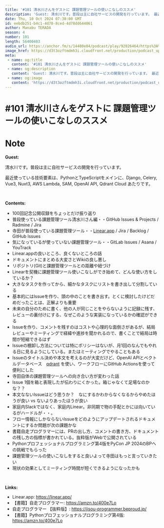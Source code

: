 ```yaml
---
title: '#101 清水川さんをゲストに 課題管理ツールの使いこなしのススメ'
description: 'Guest: 清水川です。普段は主に自社サービスの開発を行っています。 最近使っている技術要素は、PythonとTypeScriptをメインに、Django, Celery, Vue3, Nuxt3,'
date: Thu, 10 Oct 2024 07:30:00 GMT
id: eebdb251-b4c1-4d70-8ced-4d78dd644061
author: Manabu TERADA
season: 4
number: 101
length: 56400403
audio_url: https://anchor.fm/s/14480e04/podcast/play/92826464/https%3A%2F%2Fd3ctxlq1ktw2nl.cloudfront.net%2Fstaging%2F2024-9-10%2Fbfb8b8ea-fc99-4111-dec7-3e92b5646240.mp3
image_href: https://d3t3ozftmdmh3i.cloudfront.net/production/podcast_uploaded/3302665/3302665-1582446732992-f3e5401da36c1.jpg
meta:
 - name: og:title
   content: '#101 清水川さんをゲストに 課題管理ツールの使いこなしのススメ'
 - name: og:description
   content: 'Guest: 清水川です。普段は主に自社サービスの開発を行っています。 最近使っている技術要素は、PythonとTypeScriptをメインに、Django, Celery, Vue3, Nuxt3,'
 - name: og:image
   content: 'https://d3t3ozftmdmh3i.cloudfront.net/production/podcast_uploaded/3302665/3302665-1582446732992-f3e5401da36c1.jpg'
---
```

# #101 清水川さんをゲストに 課題管理ツールの使いこなしのススメ

<DisplayDate :dateStr="'Thu, 10 Oct 2024 07:30:00 GMT'" />
<DisplaySeason :season="4" :topic="101" />


# Note

<p><strong>Guest:</strong></p>
<p>清水川です。普段は主に自社サービスの開発を行っています。</p>
<p>最近使っている技術要素は、PythonとTypeScriptをメインに、Django, Celery, Vue3, Nuxt3, AWS Lambda, SAM, OpenAI API, Qdrant Cloud あたりです。</p>
<p><br /></p>
<p><strong>Contents:</strong></p>
<ul>
 <li>100回記念公開収録をちょっとだけ振り返り</li>
 <li>普段使っている課題管理ツール清水川さん編・・GitHub Issues &amp; Projects / Radmine / Jira</li>
  <li>寺田が普段使っている課題管理ツール・・<a href="https://linear.app/" rel="ugc noopener noreferrer" target="_blank">Linear.app</a> / Jira / Backlog / GitHub Issues</li>
  <li>気になっているが使っていない課題管理ツール・・GitLab Issues / Asana / YouTrack</li>
  <li>Linear.appの良いところ、良くないところの話</li>
  <li>ドキュメントにまとめる大変さとWikiの良し悪し</li>
  <li>リポジトリ(Git)と課題管理ツールとの距離や紐づけ</li>
  <li>Linearを契機に課題管理ツール使いこなしができ始めて、どんな使い方をしているか？</li>
  <li>大きなタスクを作ってから、細かなタスクにリストを書き出して分割している</li>
  <li>基本的にはIssueを作り、頭の中のことを書き出す。とくに検討したけどだめだったことは、正解よりも重要</li>
  <li>未来の自分のために書く、他の人が同じことをやらないように記録に残す、レビューの裏付けにする、なぜこのような実装になっているかの確認ができる</li>
  <li>Issueを作り、コメントを残すのはコストや心理的な面倒さがあるが、結局レビューやミーティングで経緯や進捗を聞かれるので、書くことで結局は時間が短縮できるはず</li>
  <li>Issueの棚卸し方法については特にポリシーはないが、月1回のなんでもやれる日に見るようにしている。またはミーティングでやることもある</li>
  <li>Issueのタイトル決めや本文を考えるのが大変だけど、OpenAI APIとベクトルデータベース　<a href="https://qdrant.tech/" rel="ugc noopener noreferrer" target="_blank">qdrant</a> を使い、ワークフローにGitHub Actionsを使って便利にした</li>
  <li>寺田自体の課題管理ツールへの向き合い方が変わった話</li>
  <li>Issue 1個を箱と表現したが伝わりにくかった。箱じゃなくて足場なのかな？？</li>
  <li>本文なないIssueはどう思うか？　なにするかわからなくなるからやめたほうが良い vs ないよりあったほうが良い</li>
  <li>家庭内Slackではなく、家庭内Linear。非同期で物の手配とかには向いているがハードルが・・。</li>
  <li>フロー情報にしかならないIssueをどのようにアップデートされるドキュメントにするか問題が次の課題かな</li>
  <li>書籍自走プログラマーには、PRの出し方、コメントの書き方、ドキュメントの残し方の指標が書かれている。抜粋版がWebで公開されている</li>
  <li>Pythonプロフェッショナルプログラミング第4版をPyCon JP 2024のBPへの挑戦でもらった</li>
  <li>課題管理ツールの使いこなしをすると良いよって寺田はもっと言っていきたい</li>
  <li>現状の効果としてミーティング時間が短くできるようになったかも</li>
</ul>
<p><br /></p>
<p><strong>Links:</strong></p>
<ul>
  <li>Linear.app: <a href="https://linear.app/" rel="ugc noopener noreferrer" target="_blank">https://linear.app/</a></li>
  <li>【書籍】自走プログラマー: <a href="https://amzn.to/400e7Lo" rel="ugc noopener noreferrer" target="_blank">https://amzn.to/400e7Lo</a></li>
  <li>自走プログラマー 【抜粋版】: <a href="https://jisou-programmer.beproud.jp/" rel="ugc noopener noreferrer" target="_blank">https://jisou-programmer.beproud.jp/</a></li>
  <li>【書籍】Pythonプロフェッショナルプログラミング第4版: <a href="https://amzn.to/400e7Lo" rel="ugc noopener noreferrer" target="_blank">https://amzn.to/400e7Lo</a></li>
</ul>



<Player title="#101 清水川さんをゲストに 課題管理ツールの使いこなしのススメ" 
  audio_url="https://anchor.fm/s/14480e04/podcast/play/92826464/https%3A%2F%2Fd3ctxlq1ktw2nl.cloudfront.net%2Fstaging%2F2024-9-10%2Fbfb8b8ea-fc99-4111-dec7-3e92b5646240.mp3" 
  image_href="https://d3t3ozftmdmh3i.cloudfront.net/production/podcast_uploaded/3302665/3302665-1582446732992-f3e5401da36c1.jpg" 
/>

